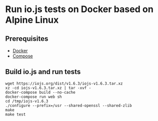 # Run io.js tests on Docker based on Alpine Linux

## Prerequisites

* [Docker](https://docs.docker.com/installation)
* [Compose](https://docs.docker.com/compose/install)

## Build io.js and run tests

    wget https://iojs.org/dist/v1.6.3/iojs-v1.6.3.tar.xz
    xz -cd iojs-v1.6.3.tar.xz | tar -xvf -
    docker-compose build --no-cache
    docker-compose run web sh
    cd /tmp/iojs-v1.6.3
    ./configure --prefix=/usr --shared-openssl --shared-zlib
    make
    make test
